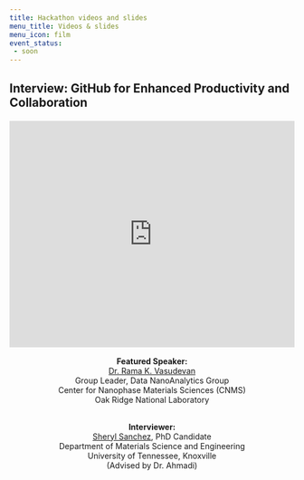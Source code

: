 ```yaml
---
title: Hackathon videos and slides
menu_title: Videos & slides
menu_icon: film
event_status:
 - soon
---
```



## Interview: GitHub for Enhanced Productivity and Collaboration

<div style="text-align: center; margin: auto; max-width: 700px;">

<ul class="grid" style="list-style: none; padding: 0;">

<li class="video" markdown="1" style="margin: 20px 0;">

<iframe src="https://drive.google.com/file/d/1tffP_YrcegKsS_TUaInsmQRsNaBwJe-O/preview" width="100%" height="400" style="border: none;" allow="autoplay"></iframe>

<p style="font-size: 16px; text-align: left; line-height: 1.5;">

<strong>Featured Speaker:</strong><br>
<a href="https://www.ornl.gov/staff-profile/rama-k-vasudevan" target="_blank">Dr. Rama K. Vasudevan</a><br>
Group Leader, Data NanoAnalytics Group<br>
Center for Nanophase Materials Sciences (CNMS)<br>
Oak Ridge National Laboratory<br><br>

<strong>Interviewer:</strong><br>
<a href="https://cmp.utk.edu/sheryl-sanchez/" target="_blank">Sheryl Sanchez</a>, PhD Candidate<br>
Department of Materials Science and Engineering<br>
University of Tennessee, Knoxville<br>
(Advised by Dr. Ahmadi)

</p>

</li>

</ul>
</div>


